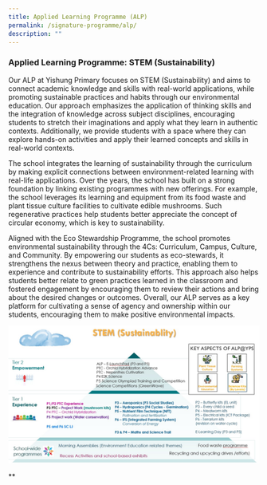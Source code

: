 ```yaml
---
title: Applied Learning Programme (ALP)
permalink: /signature-programme/alp/
description: ""
---
```

### Applied Learning Programme: STEM (Sustainability)

Our ALP at Yishung Primary focuses on STEM (Sustainability) and aims to connect academic knowledge and skills with real-world applications, while promoting sustainable practices and habits through our environmental education. Our approach emphasizes the application of thinking skills and the integration of knowledge across subject disciplines, encouraging students to stretch their imaginations and apply what they learn in authentic contexts. Additionally, we provide students with a space where they can explore hands-on activities and apply their learned concepts and skills in real-world contexts.

The school integrates the learning of sustainability through the curriculum by making explicit connections between environment-related learning with real-life applications. Over the years, the school has built on a strong foundation by linking existing programmes with new offerings. For example, the school leverages its learning and equipment from its food waste and plant tissue culture facilities to cultivate edible mushrooms. Such regenerative practices help students better appreciate the concept of circular economy, which is key to sustainability.

Aligned with the Eco Stewardship Programme, the school promotes environmental sustainability through the 4Cs: Curriculum, Campus, Culture, and Community. By empowering our students as eco-stewards, it strengthens the nexus between theory and practice, enabling them to experience and contribute to sustainability efforts. This approach also helps students better relate to green practices learned in the classroom and fostered engagement by encouraging them to review their actions and bring about the desired changes or outcomes. Overall, our ALP serves as a key platform for cultivating a sense of agency and ownership within our students, encouraging them to make positive environmental impacts.

![](/images/stem%20(framework).jpeg)

  
**